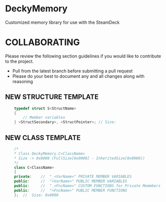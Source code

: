 # DeckyMemory
Customized memory library for use with the SteamDeck

# COLLABORATING
Please review the following section guidelines if you would like to contribute to the project.
- Pull from the latest branch before submitting a pull request
- Please do your best to document any and all changes along with reasoning

## NEW STRUCTURE TEMPLATE
```cpp
    typedef struct S<StructName>
    {
        // Member variables
    } <StructSecondary>, <StructPointer>; // Size: 
```

## NEW CLASS TEMPLATE
```cpp
    /*
    * Class DeckyMemory.C<ClassName>
    * Size -> 0x0000 (FullSize[0x0000] - InheritedSize[0x0000])
    */
    class C<ClassName>
    {
    private:	//	"_<VarName>" PRIVATE MEMBER VARIABLES
    public:     //  "<VarName>" PUBLIC MEMBER VARIABLES      
    public:	    //	"_<FncName>" CUSTOM FUNCTIONS for Private Memmbers
    public:	    //	"<FncName>" PUBLIC MEMBER FUNCTIONS
    };  //  Size: 0x0000
```